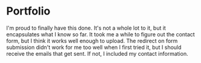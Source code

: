 # Portfolio
I'm proud to finally have this done. It's not a whole lot to it, but it encapsulates what I know so far. It took me a while to figure out the contact form, but I think it works well enough to upload. The redirect on form submission didn't work for me too well when I first tried it, but I should receive the emails that get sent. If not, I included my contact information.

